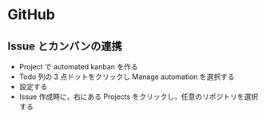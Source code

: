 # GitHub

## Issue とカンバンの連携

- Project で automated kanban を作る
- Todo 列の 3 点ドットをクリックし Manage automation を選択する
- 設定する
- Issue 作成時に，右にある Projects をクリックし，任意のリポジトリを選択する
